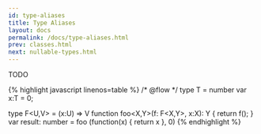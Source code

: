 ```yaml
---
id: type-aliases
title: Type Aliases
layout: docs
permalink: /docs/type-aliases.html
prev: classes.html
next: nullable-types.html
---
```


TODO 

{% highlight javascript linenos=table %}
/* @flow */
type T = number
var x:T = 0;
  
type F<U,V> = (x:U) => V
function foo<X,Y>(f: F<X,Y>, x:X): Y { return f(); }
var result: number = foo (function(x) { return x }, 0)
{% endhighlight %}
